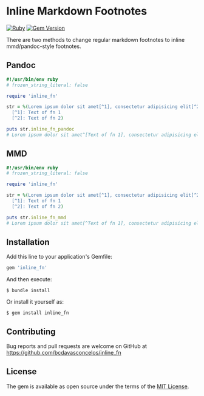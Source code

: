 # Inline Markdown Footnotes

[![Ruby](https://github.com/bcdavasconcelos/inline_fn/actions/workflows/main.yml/badge.svg)](https://github.com/bcdavasconcelos/inline_fn/actions/workflows/main.yml) [![Gem Version](https://badge.fury.io/rb/inline_fn.svg)](https://badge.fury.io/rb/inline_fn)

There are two methods to change regular markdown footnotes to inline mmd/pandoc-style footnotes.

## Pandoc

```ruby
#!/usr/bin/env ruby
# frozen_string_literal: false

require 'inline_fn'

str = %(Lorem ipsum dolor sit amet[^1], consectetur adipisicing elit[^2], sed...
  [^1]: Text of fn 1
  [^2]: Text of fn 2)

puts str.inline_fn_pandoc
# Lorem ipsum dolor sit amet^[Text of fn 1], consectetur adipisicing elit^[Text of fn 2], sed...
```

## MMD

```ruby
#!/usr/bin/env ruby
# frozen_string_literal: false

require 'inline_fn'

str = %(Lorem ipsum dolor sit amet[^1], consectetur adipisicing elit[^2], sed...
  [^1]: Text of fn 1
  [^2]: Text of fn 2)

puts str.inline_fn_mmd
# Lorem ipsum dolor sit amet[^Text of fn 1], consectetur adipisicing elit[^Text of fn 2], sed...
```

## Installation

Add this line to your application's Gemfile:

```ruby
gem 'inline_fn'
```

And then execute:

    $ bundle install

Or install it yourself as:

    $ gem install inline_fn

## Contributing

Bug reports and pull requests are welcome on GitHub at https://github.com/bcdavasconcelos/inline_fn

## License

The gem is available as open source under the terms of the [MIT License](https://opensource.org/licenses/MIT).
